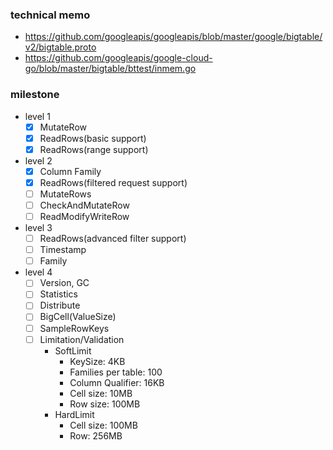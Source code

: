 ### technical memo

- https://github.com/googleapis/googleapis/blob/master/google/bigtable/v2/bigtable.proto
- https://github.com/googleapis/google-cloud-go/blob/master/bigtable/bttest/inmem.go

### milestone

- level 1
  - [x] MutateRow
  - [x] ReadRows(basic support)
  - [x] ReadRows(range support)
- level 2
  - [x] Column Family
  - [x] ReadRows(filtered request support)
  - [ ] MutateRows
  - [ ] CheckAndMutateRow
  - [ ] ReadModifyWriteRow
- level 3
  - [ ] ReadRows(advanced filter support)
  - [ ] Timestamp
  - [ ] Family
- level 4
  - [ ] Version, GC
  - [ ] Statistics
  - [ ] Distribute
  - [ ] BigCell(ValueSize)
  - [ ] SampleRowKeys
  - [ ] Limitation/Validation
    - SoftLimit
      - KeySize: 4KB
      - Families per table: 100
      - Column Qualifier: 16KB
      - Cell size: 10MB
      - Row size: 100MB
    - HardLimit
      - Cell size: 100MB
      - Row: 256MB 
